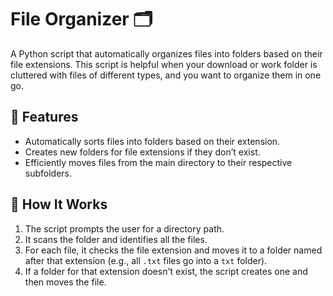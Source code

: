 # File Organizer 🗂️

A Python script that automatically organizes files into folders based on their file extensions. This script is helpful when your download or work folder is cluttered with files of different types, and you want to organize them in one go.

## 🚀 Features

- Automatically sorts files into folders based on their extension.
- Creates new folders for file extensions if they don’t exist.
- Efficiently moves files from the main directory to their respective subfolders.

## 📂 How It Works

1. The script prompts the user for a directory path.
2. It scans the folder and identifies all the files.
3. For each file, it checks the file extension and moves it to a folder named after that extension (e.g., all `.txt` files go into a `txt` folder).
4. If a folder for that extension doesn't exist, the script creates one and then moves the file.
